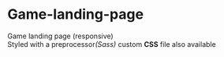 # Game-landing-page
Game landing page (responsive)
<br>Styled with a preprocessor<i>(Sass)</i> custom <b>CSS</b> file also available
